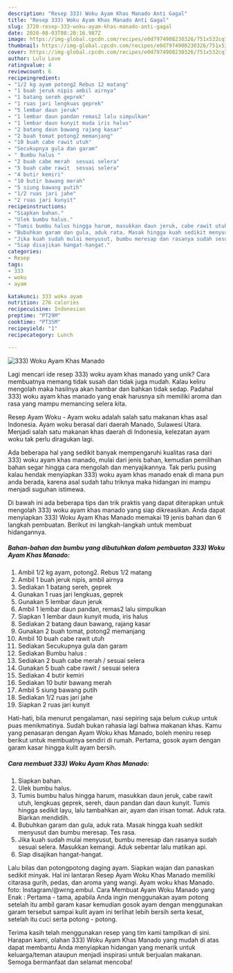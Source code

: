 ```yaml
---
description: "Resep 333) Woku Ayam Khas Manado Anti Gagal"
title: "Resep 333) Woku Ayam Khas Manado Anti Gagal"
slug: 3720-resep-333-woku-ayam-khas-manado-anti-gagal
date: 2020-08-03T08:28:16.987Z
image: https://img-global.cpcdn.com/recipes/e0d7974908230326/751x532cq70/333-woku-ayam-khas-manado-foto-resep-utama.jpg
thumbnail: https://img-global.cpcdn.com/recipes/e0d7974908230326/751x532cq70/333-woku-ayam-khas-manado-foto-resep-utama.jpg
cover: https://img-global.cpcdn.com/recipes/e0d7974908230326/751x532cq70/333-woku-ayam-khas-manado-foto-resep-utama.jpg
author: Lulu Love
ratingvalue: 4
reviewcount: 6
recipeingredient:
- "1/2 kg ayam potong2 Rebus 12 matang"
- "1 buah jeruk nipis ambil airnya"
- "1 batang sereh geprek"
- "1 ruas jari lengkuas geprek"
- "5 lembar daun jeruk"
- "1 lembar daun pandan remas2 lalu simpulkan"
- "1 lembar daun kunyit muda iris halus"
- "2 batang daun bawang rajang kasar"
- "2 buah tomat potong2 memanjang"
- "10 buah cabe rawit utuh"
- "Secukupnya gula dan garam"
- " Bumbu halus "
- "2 buah cabe merah  sesuai selera"
- "5 buah cabe rawit  sesuai selera"
- "4 butir kemiri"
- "10 butir bawang merah"
- "5 siung bawang putih"
- "1/2 ruas jari jahe"
- "2 ruas jari kunyit"
recipeinstructions:
- "Siapkan bahan."
- "Ulek bumbu halus."
- "Tumis bumbu halus hingga harum, masukkan daun jeruk, cabe rawit utuh, lengkuas geprek, sereh, daun pandan dan daun kunyit. Tumis hingga sedikit layu, lalu tambahkan air, ayam dan irisan tomat. Aduk rata. Biarkan mendidih."
- "Bubuhkan garam dan gula, aduk rata. Masak hingga kuah sedikit menyusut dan bumbu meresap. Tes rasa."
- "Jika kuah sudah mulai menyusut, bumbu meresap dan rasanya sudah sesuai selera. Masukkan kemangi. Aduk sebentar lalu matikan api."
- "Siap disajikan hangat-hangat."
categories:
- Resep
tags:
- 333
- woku
- ayam

katakunci: 333 woku ayam 
nutrition: 276 calories
recipecuisine: Indonesian
preptime: "PT29M"
cooktime: "PT35M"
recipeyield: "1"
recipecategory: Lunch

---
```



![333) Woku Ayam Khas Manado](https://img-global.cpcdn.com/recipes/e0d7974908230326/751x532cq70/333-woku-ayam-khas-manado-foto-resep-utama.jpg)

Lagi mencari ide resep 333) woku ayam khas manado yang unik? Cara membuatnya memang tidak susah dan tidak juga mudah. Kalau keliru mengolah maka hasilnya akan hambar dan bahkan tidak sedap. Padahal 333) woku ayam khas manado yang enak harusnya sih memiliki aroma dan rasa yang mampu memancing selera kita.

Resep Ayam Woku - Ayam woku adalah salah satu makanan khas asal Indonesia. Ayam woku berasal dari daerah Manado, Sulawesi Utara. Menjadi salah satu makanan khas daerah di Indonesia, kelezatan ayam woku tak perlu diragukan lagi.

Ada beberapa hal yang sedikit banyak mempengaruhi kualitas rasa dari 333) woku ayam khas manado, mulai dari jenis bahan, kemudian pemilihan bahan segar hingga cara mengolah dan menyajikannya. Tak perlu pusing kalau hendak menyiapkan 333) woku ayam khas manado enak di mana pun anda berada, karena asal sudah tahu triknya maka hidangan ini mampu menjadi suguhan istimewa.


Di bawah ini ada beberapa tips dan trik praktis yang dapat diterapkan untuk mengolah 333) woku ayam khas manado yang siap dikreasikan. Anda dapat menyiapkan 333) Woku Ayam Khas Manado memakai 19 jenis bahan dan 6 langkah pembuatan. Berikut ini langkah-langkah untuk membuat hidangannya.

<!--inarticleads1-->

##### Bahan-bahan dan bumbu yang dibutuhkan dalam pembuatan 333) Woku Ayam Khas Manado:

1. Ambil 1/2 kg ayam, potong2. Rebus 1/2 matang
1. Ambil 1 buah jeruk nipis, ambil airnya
1. Sediakan 1 batang sereh, geprek
1. Gunakan 1 ruas jari lengkuas, geprek
1. Gunakan 5 lembar daun jeruk
1. Ambil 1 lembar daun pandan, remas2 lalu simpulkan
1. Siapkan 1 lembar daun kunyit muda, iris halus
1. Sediakan 2 batang daun bawang, rajang kasar
1. Gunakan 2 buah tomat, potong2 memanjang
1. Ambil 10 buah cabe rawit utuh
1. Sediakan Secukupnya gula dan garam
1. Sediakan  Bumbu halus :
1. Sediakan 2 buah cabe merah / sesuai selera
1. Gunakan 5 buah cabe rawit / sesuai selera
1. Sediakan 4 butir kemiri
1. Sediakan 10 butir bawang merah
1. Ambil 5 siung bawang putih
1. Sediakan 1/2 ruas jari jahe
1. Siapkan 2 ruas jari kunyit


Hati-hati, bila menurut pengalaman, nasi sepiring saja belum cukup untuk puas menikmatinya. Sudah bukan rahasia lagi bahwa makanan khas. Kamu yang penasaran dengan Ayam Woku khas Manado, boleh meniru resep berikut untuk membuatnya sendiri di rumah. Pertama, gosok ayam dengan garam kasar hingga kulit ayam bersih. 

<!--inarticleads2-->

##### Cara membuat 333) Woku Ayam Khas Manado:

1. Siapkan bahan.
1. Ulek bumbu halus.
1. Tumis bumbu halus hingga harum, masukkan daun jeruk, cabe rawit utuh, lengkuas geprek, sereh, daun pandan dan daun kunyit. Tumis hingga sedikit layu, lalu tambahkan air, ayam dan irisan tomat. Aduk rata. Biarkan mendidih.
1. Bubuhkan garam dan gula, aduk rata. Masak hingga kuah sedikit menyusut dan bumbu meresap. Tes rasa.
1. Jika kuah sudah mulai menyusut, bumbu meresap dan rasanya sudah sesuai selera. Masukkan kemangi. Aduk sebentar lalu matikan api.
1. Siap disajikan hangat-hangat.


Lalu bilas dan potongpotong daging ayam. Siapkan wajan dan panaskan sedikit minyak. Hal ini lantaran Resep Ayam Woku Khas Manado memiliki citarasa gurih, pedas, dan aroma yang wangi. Ayam woku khas Manado. foto: Instagram/@wrng.embul. Cara Membuat Ayam Woku Manado yang Enak : Pertama - tama, apabila Anda ingin menggunakan ayam potong setelah itu ambil garam kasar kemudian gosok ayam dengan menggunakan garam tersebut sampai kulit ayam ini terlihat lebih bersih serta kesat, setelah itu cuci serta potong - potong. 

Terima kasih telah menggunakan resep yang tim kami tampilkan di sini. Harapan kami, olahan 333) Woku Ayam Khas Manado yang mudah di atas dapat membantu Anda menyiapkan hidangan yang menarik untuk keluarga/teman ataupun menjadi inspirasi untuk berjualan makanan. Semoga bermanfaat dan selamat mencoba!
